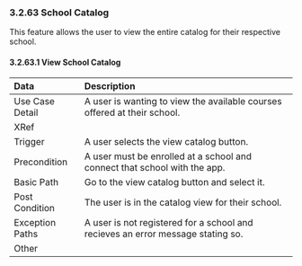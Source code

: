 ### 3.2.63 School Catalog

This feature allows the user to view the entire catalog for their respective school.

#### 3.2.63.1 View School Catalog
| Data          | Description |
|:--------------| :--------------|
|Use Case Detail| A user is wanting to view the available courses offered at their school.|
|XRef           | |
|Trigger        | A user selects the view catalog button.|
|Precondition   | A user must be enrolled at a school and connect that school with the app.|
|Basic Path     | Go to the view catalog button and select it.|
|Post Condition | The user is in the catalog view for their school.|
|Exception Paths| A user is not registered for a school and recieves an error message stating so.|
|Other          | |

